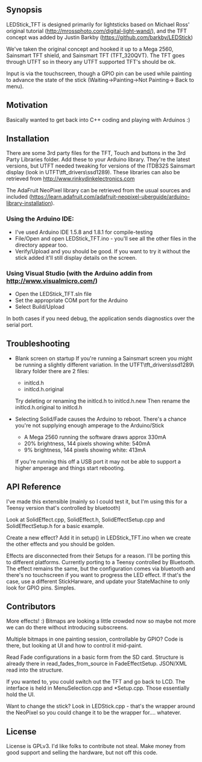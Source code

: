## Synopsis

LEDStick_TFT is designed primarily for lightsticks based on Michael Ross' original tutorial (http://mrossphoto.com/digital-light-wand/), and the TFT concept was added by Justin Barkby (https://github.com/barkby/LEDStick)

We've taken the original concept and hooked it up to a Mega 2560, Sainsmart TFT shield, and Sainsmart TFT (TFT_320QVT). The TFT goes through UTFT so in theory any UTFT supported TFT's should be ok.

Input is via the touchscreen, though a GPIO pin can be used while painting to advance the state of the stick (Waiting->Painting->Not Painting-> Back to menu).

## Motivation

Basically wanted to get back into C++ coding and playing with Arduinos :)

## Installation

There are some 3rd party files for the TFT, Touch and buttons in the 3rd Party Libraries folder. Add these to your Arduino library. They're the latest versions, but UTFT needed tweaking for versions of the ITDB32S Sainsmart display (look in UTFT\tft_drivers\ssd1289).
These libraries can also be retrieved from http://www.rinkydinkelectronics.com

The AdaFruit NeoPixel library can be retrieved from the usual sources and included (https://learn.adafruit.com/adafruit-neopixel-uberguide/arduino-library-installation).

### Using the Arduino IDE:
* I've used Arduino IDE 1.5.8 and 1.8.1 for compile-testing
* File/Open and open LEDStick_TFT.ino - you'll see all the other files in the directory appear too.
* Verify/Upload and you should be good. If you want to try it without the stick added it'll still display details on the screen.

### Using Visual Studio (with the Arduino addin from http://www.visualmicro.com/)
* Open the LEDStick_TFT.sln file
* Set the appropriate COM port for the Arduino
* Select Build/Upload

In both cases if you need debug, the application sends diagnostics over the serial port.

## Troubleshooting
* Blank screen on startup
	If you're running a Sainsmart screen you might be running a slightly different variation. In the UTFT\tft_drivers\ssd1289\ library folder there are 2 files:
	* initlcd.h
	* initlcd.h.original

    Try deleting or renaming the initlcd.h to initlcd.h.new
    Then rename the initlcd.h.original to initlcd.h

* Selecting Solid/Fade causes the Arduino to reboot.
	There's a chance you're not supplying enough amperage to the Arduino/Stick
	* A Mega 2560 running the software draws approx 330mA
	* 20% brightness, 144 pixels showing white: 540mA
	* 9% brightness, 144 pixels showing white: 413mA
	
	If you're running this off a USB port it may not be able to support a higher amperage and things start rebooting.

## API Reference

I've made this extensible (mainly so I could test it, but I'm using this for a Teensy version that's controlled by bluetooth)

Look at SolidEffect.cpp, SolidEffect.h, SolidEffectSetup.cpp and SolidEffectSetup.h for a basic example.

Create a new effect? Add it in setup() in LEDStick_TFT.ino when we create the other effects and you should be golden.

Effects are disconnected from their Setups for a reason. I'll be porting this to different platforms. Currently porting to a Teensy controlled by Bluetooth. The effect remains the same, but the configuration comes via bluetooth and there's no touchscreen if you want to progress the LED effect. If that's the case, use a different StickHarware, and update your StateMachine to only look for GPIO pins. Simples.

## Contributors

More effects! :) Bitmaps are looking a little crowded now so maybe not more we can do there without introducing subscreens. 

Multiple bitmaps in one painting session, controllable by GPIO? Code is there, but looking at UI and how to control it mid-paint.

Read Fade configurations in a basic form from the SD card. Structure is already there in read_fades_from_source in FadeEffectSetup. JSON/XML read into the structure. 

If you wanted to, you could switch out the TFT and go back to LCD. The interface is held in MenuSelection.cpp and *Setup.cpp. Those essentially hold the UI.

Want to change the stick? Look in LEDStick.cpp - that's the wrapper around the NeoPixel so you could change it to be the wrapper for.... whatever.

## License

License is GPLv3. I'd like folks to contribute not steal. Make money from good support and selling the hardware, but not off this code.